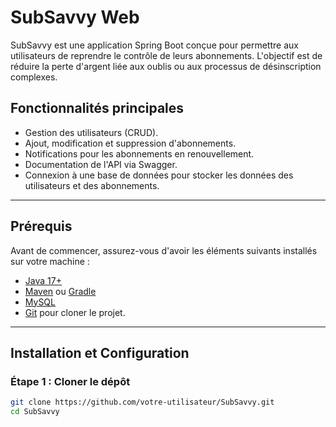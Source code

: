 # SubSavvy Web

SubSavvy est une application Spring Boot conçue pour permettre aux utilisateurs de reprendre le contrôle de leurs abonnements. L'objectif est de réduire la perte d'argent liée aux oublis ou aux processus de désinscription complexes.

## Fonctionnalités principales

- Gestion des utilisateurs (CRUD).
- Ajout, modification et suppression d'abonnements.
- Notifications pour les abonnements en renouvellement.
- Documentation de l'API via Swagger.
- Connexion à une base de données pour stocker les données des utilisateurs et des abonnements.

---

## Prérequis

Avant de commencer, assurez-vous d'avoir les éléments suivants installés sur votre machine :

- [Java 17+](https://adoptium.net/installation.html)
- [Maven](https://maven.apache.org/install.html) ou [Gradle](https://gradle.org/install/)
- [MySQL](https://dev.mysql.com/downloads/) 
- [Git](https://git-scm.com/) pour cloner le projet.

---

## Installation et Configuration

### Étape 1 : Cloner le dépôt
```bash
git clone https://github.com/votre-utilisateur/SubSavvy.git
cd SubSavvy
